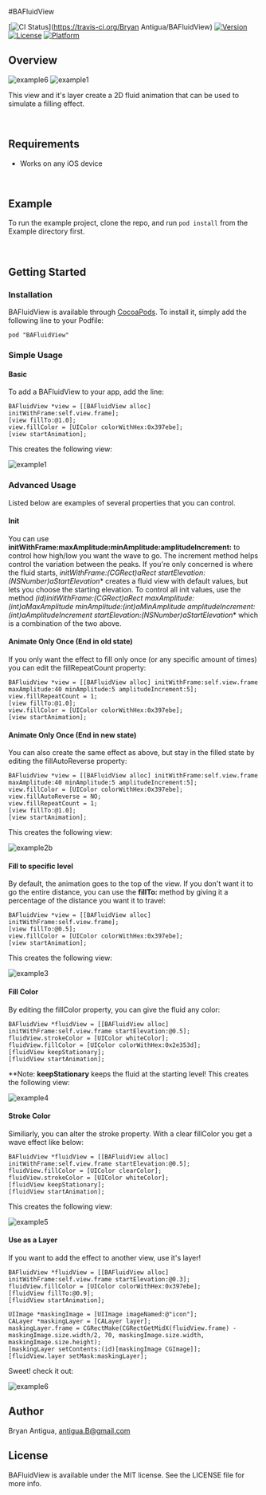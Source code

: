 #BAFluidView

[![CI Status](http://img.shields.io/travis/antiguab/BAFluidView.svg?style=flat)](https://travis-ci.org/Bryan Antigua/BAFluidView)
[![Version](https://img.shields.io/cocoapods/v/BAFluidView.svg?style=flat)](http://cocoadocs.org/docsets/BAFluidView)
[![License](https://img.shields.io/cocoapods/l/BAFluidView.svg?style=flat)](http://cocoadocs.org/docsets/BAFluidView)
[![Platform](https://img.shields.io/cocoapods/p/BAFluidView.svg?style=flat)](http://cocoadocs.org/docsets/BAFluidView)

## Overview
![example6](https://github.com/antiguab/BAFluidView/blob/master/readmeAssets/example6.gif)
![example1](https://github.com/antiguab/BAFluidView/blob/master/readmeAssets/example1.gif)

This view and it's layer create a 2D fluid animation that can be used to simulate a filling effect.

<br/>

## Requirements
* Works on any iOS device

<br/>

## Example

To run the example project, clone the repo, and run `pod install` from the Example directory first.

<br/>

## Getting Started
### Installation

BAFluidView is available through [CocoaPods](http://cocoapods.org). To install
it, simply add the following line to your Podfile:

```
pod "BAFluidView"
```

### Simple Usage


#### Basic
To add a BAFluidView to your app, add the line:

```
BAFluidView *view = [[BAFluidView alloc] initWithFrame:self.view.frame];
[view fillTo:@1.0];
view.fillColor = [UIColor colorWithHex:0x397ebe];
[view startAnimation];
```

This creates the following view:

![example1](https://github.com/antiguab/BAFluidView/blob/master/readmeAssets/example1.gif)


### Advanced Usage
Listed below are examples of several properties that you can control. 

#### Init
You can use **initWithFrame:maxAmplitude:minAmplitude:amplitudeIncrement:** to control how high/low you want the wave to go. The increment method helps control the variation between the peaks. If you're only concerned is where the fluid starts, **initWithFrame:(CGRect)aRect startElevation:(NSNumber*)aStartElevation** creates a fluid view with default values, but lets you choose the starting elevation. To control all init values, use the method **(id)initWithFrame:(CGRect)aRect maxAmplitude:(int)aMaxAmplitude minAmplitude:(int)aMinAmplitude amplitudeIncrement:(int)aAmplitudeIncrement startElevation:(NSNumber*)aStartElevation** which is a combination of the two above.


#### Animate Only Once (End in old state)
If you only want the effect to fill only once (or any specific amount of times) you can edit the fillRepeatCount property:

```
BAFluidView *view = [[BAFluidView alloc] initWithFrame:self.view.frame maxAmplitude:40 minAmplitude:5 amplitudeIncrement:5];
view.fillRepeatCount = 1;
[view fillTo:@1.0];
view.fillColor = [UIColor colorWithHex:0x397ebe];
[view startAnimation];
```
#### Animate Only Once (End in new state)
You can also create the same effect as above, but stay in the filled state by editing the fillAutoReverse property:

```
BAFluidView *view = [[BAFluidView alloc] initWithFrame:self.view.frame maxAmplitude:40 minAmplitude:5 amplitudeIncrement:5];
view.fillColor = [UIColor colorWithHex:0x397ebe];
view.fillAutoReverse = NO;
view.fillRepeatCount = 1;
[view fillTo:@1.0];
[view startAnimation];
```

This creates the following view:

![example2b](https://github.com/antiguab/BAFluidView/blob/master/readmeAssets/example2b.gif)

#### Fill to specific level

By default, the animation goes to the top of the view. If you don't want it to go the entire distance, you can use the **fillTo:** method by giving it a percentage of the distance you want it to travel:

```
BAFluidView *view = [[BAFluidView alloc] initWithFrame:self.view.frame];
[view fillTo:@0.5];
view.fillColor = [UIColor colorWithHex:0x397ebe];
[view startAnimation];
```
This creates the following view:

![example3](https://github.com/antiguab/BAFluidView/blob/master/readmeAssets/example3.gif)

#### Fill Color

By editing the fillColor property, you can give the fluid any color:

```
BAFluidView *fluidView = [[BAFluidView alloc] initWithFrame:self.view.frame startElevation:@0.5];
fluidView.strokeColor = [UIColor whiteColor];
fluidView.fillColor = [UIColor colorWithHex:0x2e353d];
[fluidView keepStationary];
[fluidView startAnimation];
```
**Note: **keepStationary** keeps the fluid at the starting level!
This creates the following view:

![example4](https://github.com/antiguab/BAFluidView/blob/master/readmeAssets/example4.gif)

#### Stroke Color

Similiarly, you can alter the stroke property. With a clear fillColor you get a wave effect like below:

```
BAFluidView *fluidView = [[BAFluidView alloc] initWithFrame:self.view.frame startElevation:@0.5];
fluidView.fillColor = [UIColor clearColor];
fluidView.strokeColor = [UIColor whiteColor];
[fluidView keepStationary];
[fluidView startAnimation];
```

This creates the following view:

![example5](https://github.com/antiguab/BAFluidView/blob/master/readmeAssets/example5.gif)

#### Use as a Layer 

If you want to add the effect to another view, use it's layer!

```
BAFluidView *fluidView = [[BAFluidView alloc] initWithFrame:self.view.frame startElevation:@0.3];
fluidView.fillColor = [UIColor colorWithHex:0x397ebe];
[fluidView fillTo:@0.9];
[fluidView startAnimation];

UIImage *maskingImage = [UIImage imageNamed:@"icon"];
CALayer *maskingLayer = [CALayer layer];
maskingLayer.frame = CGRectMake(CGRectGetMidX(fluidView.frame) - maskingImage.size.width/2, 70, maskingImage.size.width, maskingImage.size.height);
[maskingLayer setContents:(id)[maskingImage CGImage]];
[fluidView.layer setMask:maskingLayer];
```

Sweet! check it out:

![example6](https://github.com/antiguab/BAFluidView/blob/master/readmeAssets/example6.gif)



## Author

Bryan Antigua, antigua.B@gmail.com


## License

BAFluidView is available under the MIT license. See the LICENSE file for more info.



